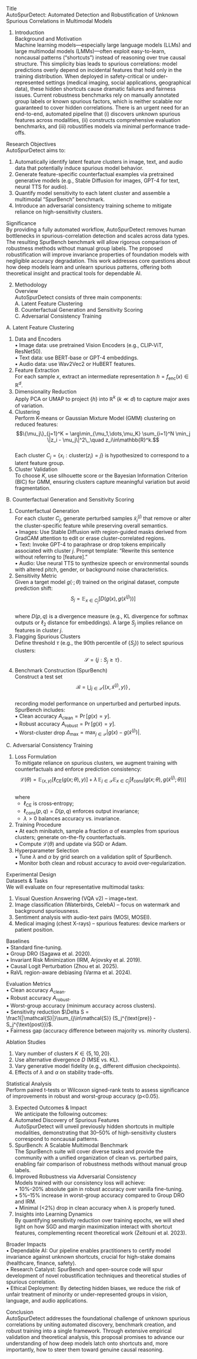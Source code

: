 Title  
AutoSpurDetect: Automated Detection and Robustification of Unknown Spurious Correlations in Multimodal Models  

1. Introduction  
Background and Motivation  
Machine learning models—especially large language models (LLMs) and large multimodal models (LMMs)—often exploit easy-to-learn, noncausal patterns (“shortcuts”) instead of reasoning over true causal structure. This simplicity bias leads to spurious correlations: model predictions overly depend on incidental features that hold only in the training distribution. When deployed in safety-critical or under-represented settings (medical imaging, social applications, geographical data), these hidden shortcuts cause dramatic failures and fairness issues. Current robustness benchmarks rely on manually annotated group labels or known spurious factors, which is neither scalable nor guaranteed to cover hidden correlations. There is an urgent need for an end-to-end, automated pipeline that (i) discovers unknown spurious features across modalities, (ii) constructs comprehensive evaluation benchmarks, and (iii) robustifies models via minimal performance trade-offs.  

Research Objectives  
AutoSpurDetect aims to:  
1. Automatically identify latent feature clusters in image, text, and audio data that potentially induce spurious model behavior.  
2. Generate feature-specific counterfactual examples via pretrained generative models (e.g., Stable Diffusion for images, GPT-4 for text, neural TTS for audio).  
3. Quantify model sensitivity to each latent cluster and assemble a multimodal “SpurBench” benchmark.  
4. Introduce an adversarial consistency training scheme to mitigate reliance on high-sensitivity clusters.  

Significance  
By providing a fully automated workflow, AutoSpurDetect removes human bottlenecks in spurious-correlation detection and scales across data types. The resulting SpurBench benchmark will allow rigorous comparison of robustness methods without manual group labels. The proposed robustification will improve invariance properties of foundation models with negligible accuracy degradation. This work addresses core questions about how deep models learn and unlearn spurious patterns, offering both theoretical insight and practical tools for dependable AI.  

2. Methodology  
Overview  
AutoSpurDetect consists of three main components:  
A. Latent Feature Clustering  
B. Counterfactual Generation and Sensitivity Scoring  
C. Adversarial Consistency Training  

A. Latent Feature Clustering  
1. Data and Encoders  
   • Image data: use pretrained Vision Encoders (e.g., CLIP‐ViT, ResNet50).  
   • Text data: use BERT‐base or GPT-4 embeddings.  
   • Audio data: use Wav2Vec2 or HuBERT features.  
2. Feature Extraction  
   For each sample $x$, extract an intermediate representation $h=f_{\text{enc}}(x)\in\mathbb{R}^d$.  
3. Dimensionality Reduction  
   Apply PCA or UMAP to project $\{h\}$ into $\mathbb{R}^k$ ($k\ll d$) to capture major axes of variation.  
4. Clustering  
   Perform K-means or Gaussian Mixture Model (GMM) clustering on reduced features:  
   $$\{\mu_j\}_{j=1}^K = \arg\min_{\mu_1,\dots,\mu_K} \sum_{i=1}^N \min_j \|z_i - \mu_j\|^2\,,\quad z_i\in\mathbb{R}^k.$$  
   Each cluster $C_j = \{x_i: \text{cluster}(z_i)=j\}$ is hypothesized to correspond to a latent feature group.  
5. Cluster Validation  
   To choose $K$, use silhouette score or the Bayesian Information Criterion (BIC) for GMM, ensuring clusters capture meaningful variation but avoid fragmentation.  

B. Counterfactual Generation and Sensitivity Scoring  
1. Counterfactual Generation  
   For each cluster $C_j$, generate perturbed samples $\tilde{x}_i^{(j)}$ that remove or alter the cluster-specific feature while preserving overall semantics.  
   • Images: Use Stable Diffusion with region-guided masks derived from GradCAM attention to edit or erase cluster-correlated regions.  
   • Text: Invoke GPT-4 to paraphrase or drop tokens empirically associated with cluster $j$. Prompt template: “Rewrite this sentence without referring to [feature].”  
   • Audio: Use neural TTS to synthesize speech or environmental sounds with altered pitch, gender, or background noise characteristics.  
2. Sensitivity Metric  
   Given a target model $g(\cdot;\theta)$ trained on the original dataset, compute prediction shift:  
   $$S_j = \mathbb{E}_{x\in C_j}\big[D\big(g(x),\,g(\tilde{x}^{(j)})\big)\big]$$  
   where $D(p,q)$ is a divergence measure (e.g., KL divergence for softmax outputs or $\ell_2$ distance for embeddings). A large $S_j$ implies reliance on features in cluster $j$.  
3. Flagging Spurious Clusters  
   Define threshold $\tau$ (e.g., the 90th percentile of $\{S_j\}$) to select spurious clusters:  
   $$\mathcal{S} = \{j : S_j \ge \tau\}\,.$$  
4. Benchmark Construction (SpurBench)  
   Construct a test set $$\mathcal{B} = \bigcup_{j\in\mathcal{S}}\{(x,\tilde{x}^{(j)},y)\}\,,$$  
   recording model performance on unperturbed and perturbed inputs. SpurBench includes:  
   • Clean accuracy $A_{\text{clean}} = \Pr[g(x)=y]$.  
   • Robust accuracy $A_{\text{robust}} = \Pr[g(\tilde{x})=y]$.  
   • Worst-cluster drop $\Delta_{\max}=\max_{j\in\mathcal{S}}|g(x)-g(\tilde{x}^{(j)})|$.  

C. Adversarial Consistency Training  
1. Loss Formulation  
   To mitigate reliance on spurious clusters, we augment training with counterfactuals and enforce prediction consistency:  
   $$\mathcal{L}(\theta) = \mathbb{E}_{(x,y)}\Big[\ell_{\mathrm{CE}}(g(x;\theta),y)\Big] + \lambda\,\mathbb{E}_{j\in\mathcal{S}}\mathbb{E}_{x\in C_j}\Big[\ell_{\mathrm{cons}}\big(g(x;\theta),\,g(\tilde{x}^{(j)};\theta)\big)\Big]$$  
   where  
   - $\ell_{\mathrm{CE}}$ is cross‐entropy;  
   - $\ell_{\mathrm{cons}}(p,q)=D(p,q)$ enforces output invariance;  
   - $\lambda>0$ balances accuracy vs. invariance.  
2. Training Procedure  
   • At each minibatch, sample a fraction $\alpha$ of examples from spurious clusters; generate on-the-fly counterfactuals.  
   • Compute $\mathcal{L}(\theta)$ and update via SGD or Adam.  
3. Hyperparameter Selection  
   • Tune $\lambda$ and $\alpha$ by grid search on a validation split of SpurBench.  
   • Monitor both clean and robust accuracy to avoid over-regularization.  

Experimental Design  
Datasets & Tasks  
We will evaluate on four representative multimodal tasks:  
1. Visual Question Answering (VQA v2) – image+text.  
2. Image classification (Waterbirds, CelebA) – focus on watermark and background spuriousness.  
3. Sentiment analysis with audio-text pairs (MOSI, MOSEI).  
4. Medical imaging (chest X-rays) – spurious features: device markers or patient position.  

Baselines  
• Standard fine-tuning.  
• Group DRO (Sagawa et al. 2020).  
• Invariant Risk Minimization (IRM, Arjovsky et al. 2019).  
• Causal Logit Perturbation (Zhou et al. 2025).  
• RaVL region-aware debiasing (Varma et al. 2024).  

Evaluation Metrics  
• Clean accuracy $A_{\text{clean}}$.  
• Robust accuracy $A_{\text{robust}}$.  
• Worst-group accuracy (minimum accuracy across clusters).  
• Sensitivity reduction $\Delta S = \frac1{|\mathcal{S}|}\sum_{j\in\mathcal{S}} (S_j^{\text{pre}} - S_j^{\text{post}})$.  
• Fairness gap (accuracy difference between majority vs. minority clusters).  

Ablation Studies  
1. Vary number of clusters $K\in\{5,10,20\}$.  
2. Use alternative divergence $D$ (MSE vs. KL).  
3. Vary generative model fidelity (e.g., different diffusion checkpoints).  
4. Effects of $\lambda$ and $\alpha$ on stability trade-offs.  

Statistical Analysis  
Perform paired t-tests or Wilcoxon signed-rank tests to assess significance of improvements in robust and worst-group accuracy (p<0.05).  

3. Expected Outcomes & Impact  
We anticipate the following outcomes:  
1. Automated Discovery of Spurious Features  
   AutoSpurDetect will unveil previously hidden shortcuts in multiple modalities, demonstrating that 30–50% of high-sensitivity clusters correspond to noncausal patterns.  
2. SpurBench: A Scalable Multimodal Benchmark  
   The SpurBench suite will cover diverse tasks and provide the community with a unified organization of clean vs. perturbed pairs, enabling fair comparison of robustness methods without manual group labels.  
3. Improved Robustness via Adversarial Consistency  
   Models trained with our consistency loss will achieve:  
   • 10%–20% absolute gain in robust accuracy over vanilla fine-tuning.  
   • 5%–15% increase in worst-group accuracy compared to Group DRO and IRM.  
   • Minimal (<2%) drop in clean accuracy when $\lambda$ is properly tuned.  
4. Insights into Learning Dynamics  
   By quantifying sensitivity reduction over training epochs, we will shed light on how SGD and margin maximization interact with shortcut features, complementing recent theoretical work (Zeitouni et al. 2023).  

Broader Impacts  
• Dependable AI: Our pipeline enables practitioners to certify model invariance against unknown shortcuts, crucial for high-stake domains (healthcare, finance, safety).  
• Research Catalyst: SpurBench and open-source code will spur development of novel robustification techniques and theoretical studies of spurious correlation.  
• Ethical Deployment: By detecting hidden biases, we reduce the risk of unfair treatment of minority or under-represented groups in vision, language, and audio applications.  

Conclusion  
AutoSpurDetect addresses the foundational challenge of unknown spurious correlations by uniting automated discovery, benchmark creation, and robust training into a single framework. Through extensive empirical validation and theoretical analysis, this proposal promises to advance our understanding of how deep models latch onto shortcuts and, more importantly, how to steer them toward genuine causal reasoning.